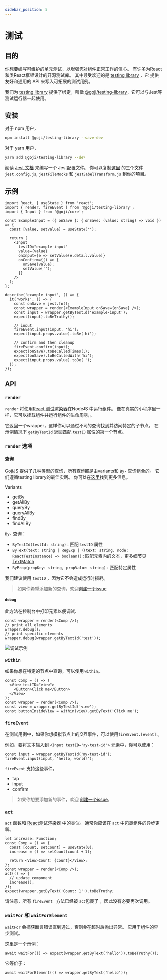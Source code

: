 ```yaml
---
sidebar_position: 5
---
```


# 测试

## 目的

你想要编写可维护的单元测试，以增强您对组件正常工作的信心。 有许多为React和类React框架设计的开源测试库。 其中最受欢迎的是 [testing library](https://testing-library.com/) ，它 提供友好和通用的 API 来写入可拓展的测试用例。

我们为 [testing library](https://testing-library.com/) 提供了绑定，叫做 [@goji/testing-library](https://www.npmjs.com/package/@goji/testing-library)，它可以与Jest等测试运行器一起使用。

## 安装

对于 npm 用户，

```bash
npm install @goji/testing-library --save-dev
```

对于 yarn 用户，

```bash
yarn add @goji/testing-library --dev
```

阅读 [Jest 文档](https://jestjs.io/) 来编写一个 Jest配置文件。 你可以复制[这里](https://github.com/airbnb/goji-js/tree/master/packages/demo-todomvc) 的三个文件 `jest.config.js`, `jestFileMocks` 和 `jestBabelTransform.js` 到你的项目。

## 示例

```tsx
import React, { useState } from 'react';
import { render, fireEvent } from '@goji/testing-library';
import { Input } from '@goji/core';

const ExampleInput = ({ onSave }: { onSave: (value: string) => void }) => {
  const [value, setValue] = useState('');

  return (
    <Input
      testID="example-input"
      value={value}
      onInput={e => setValue(e.detail.value)}
      onConfirm={() => {
        onSave(value);
        setValue('');
      }}
    />
  );
};

describe('example input', () => {
  it('works', () => {
    const onSave = jest.fn();
    const wrapper = render(<ExampleInput onSave={onSave} />);
    const input = wrapper.getByTestId('example-input');
    expect(input).toBeTruthy();

    // input
    fireEvent.input(input, 'hi');
    expect(input.props.value).toBe('hi');

    // confirm and then cleanup
    fireEvent.confirm(input);
    expect(onSave).toBeCalledTimes(1);
    expect(onSave).toBeCalledWith('hi');
    expect(input.props.value).toBe('');
  });
});
```

## API

### `render`

`render` 将使用[React 测试渲染器](https://reactjs.org/docs/test-renderer.html)在NodeJS 中运行组件。 像在真实的小程序里一样，它可以挂载组件并运行组件的生命周期，。

它返回一个wrapper，这样你可以通过不同的查询找到并访问特定的子节点。 在示例情况下 `getByTestId` 返回匹配 `testID` 属性的第一个节点。

### `render` 选项

#### 查询

GojiJS 提供了几种类型的查询，所有查询都是由variants和 `By-` 查询组合的。 它们遵循testing library的最佳实践。 你可以在[这里](https://testing-library.com/docs/dom-testing-library/api-queries)找到更多信息。

Variants

- getBy
- getAllBy
- queryBy
- queryAllBy
- findBy
- findAllBy

`By-` 查询：

- `ByTestId(testId: string)` : 匹配 `testID` 属性
- `ByText(text: string | RegExp | ((text: string, node: ReactTestInstance) => boolean))` : 匹配元素内的文本，更多细节见 [TextMatch](https://testing-library.com/docs/queries/about/#textmatch)
- `ByProp(propKey: string, propValue: string)` : 匹配特定属性

我们建议使用 `testID` ，因为它不会造成运行时损耗。

> 如果你希望添加新的查询，欢迎[创建一个issue](https://github.com/airbnb/goji-js/issues)

#### `debug`

此方法在控制台中打印元素以便调试.

```tsx
const wrapper = render(<Comp />);
// print all elements
wrapper.debug();
// print specific elements
wrapper.debug(wrapper.getByTextId('test'));
```

![调试示例](https://user-images.githubusercontent.com/1812118/89996259-28396080-dcbd-11ea-9e4d-f031c65b835f.png)

### `within`

如果你想在特定的节点中查询，可以使用 `within`。

```tsx
const Comp = () => (
  <View testID="view">
    <Button>Click me</Button>
  </View>
);
const wrapper = render(<Comp />);
const view = wrapper.getByTestId('view');
const buttonInsideView = within(view).getByText('Click me');
```

### `fireEvent`

在测试用例中，如果你想模拟节点上的交互事件，可以使用`fireEvent.[event]` 。

例如，要将文本输入到 `<Input testID="my-test-id">` 元素中，你可以使用：

```tsx
const input = wrapper.getByTestId('my-test-id');
fireEvent.input(input, 'hello, world!');
```

` fireEvent ` 支持这些事件。

- tap
- input
- confirm

> 如果你想要添加新的事件，欢迎 [创建一个issue](https://github.com/airbnb/goji-js/issues)。

### `act`

`act` 函数和 [React测试渲染器](https://reactjs.org/docs/test-renderer.html#testrendereract) 中的类似。 通常你应该在 `act` 中包裹组件的异步更新。

```tsx
let increase: Function;
const Comp = () => {
  const [count, setCount] = useState(0);
  increase = () => setCount(count + 1);

  return <View>Count: {count}</View>;
};
const wrapper = render(<Comp />);
act(() => {
  // update component
  increase();
});
expect(wrapper.getByText('Count: 1')).toBeTruthy;
```

请注意，所有 `fireEvent ` 方法已经被 `act`包裹了 ，因此没有必要再次调用。

### `waitFor` 和 `waitForElement`

`waitFor` 会捕获断言错误直到通过，否则会在超时后抛出异常。 它用于组件的异步测试。

这里是一个示例：

```tsx
await waitFor(() => expect(wrapper.getByText('hello')).toBeTruthy());
```

它等价于：

```tsx
await waitForElement(() => wrapper.getByText('hello'));
```
